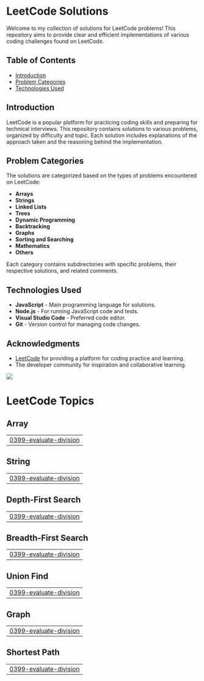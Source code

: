 # LeetCode Solutions

Welcome to my collection of solutions for LeetCode problems! This repository aims to provide clear and efficient implementations of various coding challenges found on LeetCode.

## Table of Contents

- [Introduction](#introduction)
- [Problem Categories](#problem-categories)
- [Technologies Used](#technologies-used)

## Introduction

LeetCode is a popular platform for practicing coding skills and preparing for technical interviews. This repository contains solutions to various problems, organized by difficulty and topic. Each solution includes explanations of the approach taken and the reasoning behind the implementation.

## Problem Categories

The solutions are categorized based on the types of problems encountered on LeetCode:

- **Arrays**
- **Strings**
- **Linked Lists**
- **Trees**
- **Dynamic Programming**
- **Backtracking**
- **Graphs**
- **Sorting and Searching**
- **Mathematics**
- **Others**

Each category contains subdirectories with specific problems, their respective solutions, and related comments.

## Technologies Used

- **JavaScript** - Main programming language for solutions.
- **Node.js** - For running JavaScript code and tests.
- **Visual Studio Code** - Preferred code editor.
- **Git** - Version control for managing code changes.

## Acknowledgments

- [LeetCode](https://leetcode.com/problemset/) for providing a platform for coding practice and learning.
- The developer community for inspiration and collaborative learning.

<img src="https://media3.giphy.com/media/v1.Y2lkPTc5MGI3NjExdjVxMzJlMG1rOWI5OWx0cjBkczRxY2JydGV0dnVlZ29qZTR5cnh6MyZlcD12MV9pbnRlcm5hbF9naWZfYnlfaWQmY3Q9Zw/QDjpIL6oNCVZ4qzGs7/giphy.webp" />

<!---LeetCode Topics Start-->
# LeetCode Topics
## Array
|  |
| ------- |
| [0399-evaluate-division](https://github.com/davesheinbein/LeetCode/tree/master/0399-evaluate-division) |
## String
|  |
| ------- |
| [0399-evaluate-division](https://github.com/davesheinbein/LeetCode/tree/master/0399-evaluate-division) |
## Depth-First Search
|  |
| ------- |
| [0399-evaluate-division](https://github.com/davesheinbein/LeetCode/tree/master/0399-evaluate-division) |
## Breadth-First Search
|  |
| ------- |
| [0399-evaluate-division](https://github.com/davesheinbein/LeetCode/tree/master/0399-evaluate-division) |
## Union Find
|  |
| ------- |
| [0399-evaluate-division](https://github.com/davesheinbein/LeetCode/tree/master/0399-evaluate-division) |
## Graph
|  |
| ------- |
| [0399-evaluate-division](https://github.com/davesheinbein/LeetCode/tree/master/0399-evaluate-division) |
## Shortest Path
|  |
| ------- |
| [0399-evaluate-division](https://github.com/davesheinbein/LeetCode/tree/master/0399-evaluate-division) |
<!---LeetCode Topics End-->